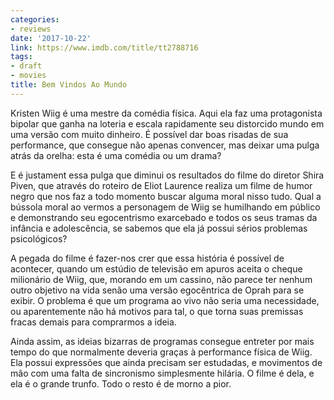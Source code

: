 ```yaml
---
categories:
- reviews
date: '2017-10-22'
link: https://www.imdb.com/title/tt2788716
tags:
- draft
- movies
title: Bem Vindos Ao Mundo
---
```


Kristen Wiig é uma mestre da comédia física. Aqui ela faz uma protagonista bipolar que ganha na loteria e escala rapidamente seu distorcido mundo em uma versão com muito dinheiro. É possível dar boas risadas de sua performance, que consegue não apenas convencer, mas deixar uma pulga atrás da orelha: esta é uma comédia ou um drama?

E é justament essa pulga que diminui os resultados do filme do diretor Shira Piven, que através do roteiro de Eliot Laurence realiza um filme de humor negro que nos faz a todo momento buscar alguma moral nisso tudo. Qual a bússola moral ao vermos a personagem de Wiig se humilhando em público e demonstrando seu egocentrismo exarcebado e todos os seus tramas da infância e adolescência, se sabemos que ela já possui sérios problemas psicológicos?

A pegada do filme é fazer-nos crer que essa história é possível de acontecer, quando um estúdio de televisão em apuros aceita o cheque milionário de Wiig, que, morando em um cassino, não parece ter nenhum outro objetivo na vida senão uma versão egocêntrica de Oprah para se exibir. O problema é que um programa ao vivo não seria uma necessidade, ou aparentemente não há motivos para tal, o que torna suas premissas fracas demais para comprarmos a ideia.

Ainda assim, as ideias bizarras de programas consegue entreter por mais tempo do que normalmente deveria graças à performance física de Wiig. Ela possui expressões que ainda precisam ser estudadas, e movimentos de mão com uma falta de sincronismo simplesmente hilária. O filme é dela, e ela é o grande trunfo. Todo o resto é de morno a pior.